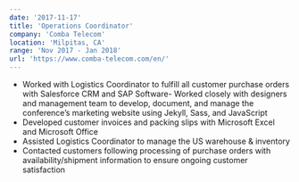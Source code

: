 ```yaml
---
date: '2017-11-17'
title: 'Operations Coordinator'
company: 'Comba Telecom'
location: 'Milpitas, CA'
range: 'Nov 2017 - Jan 2018'
url: 'https://www.comba-telecom.com/en/'
---
```


- Worked with Logistics Coordinator to fulfill all customer purchase orders with Salesforce CRM and SAP Software- Worked closely with designers and management team to develop, document, and manage the conference’s marketing website using Jekyll, Sass, and JavaScript
- Developed customer invoices and packing slips with Microsoft Excel and Microsoft Office
- Assisted Logistics Coordinator to manage the US warehouse & inventory
- Contacted customers following processing of purchase orders with availability/shipment information to ensure ongoing customer satisfaction
